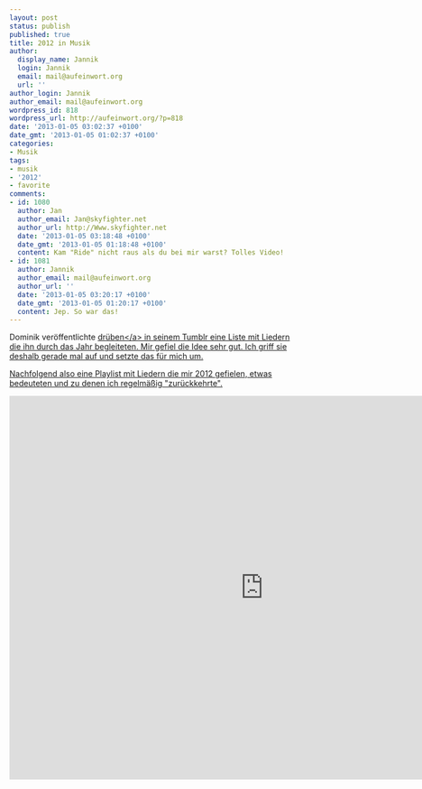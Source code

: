 ```yaml
---
layout: post
status: publish
published: true
title: 2012 in Musik
author:
  display_name: Jannik
  login: Jannik
  email: mail@aufeinwort.org
  url: ''
author_login: Jannik
author_email: mail@aufeinwort.org
wordpress_id: 818
wordpress_url: http://aufeinwort.org/?p=818
date: '2013-01-05 03:02:37 +0100'
date_gmt: '2013-01-05 01:02:37 +0100'
categories:
- Musik
tags:
- musik
- '2012'
- favorite
comments:
- id: 1080
  author: Jan
  author_email: Jan@skyfighter.net
  author_url: http://Www.skyfighter.net
  date: '2013-01-05 03:18:48 +0100'
  date_gmt: '2013-01-05 01:18:48 +0100'
  content: Kam "Ride" nicht raus als du bei mir warst? Tolles Video!
- id: 1081
  author: Jannik
  author_email: mail@aufeinwort.org
  author_url: ''
  date: '2013-01-05 03:20:17 +0100'
  date_gmt: '2013-01-05 01:20:17 +0100'
  content: Jep. So war das!
---
```

<p>Dominik ver&ouml;ffentlichte <a href="http:&#47;&#47;unendliches.tumblr.com&#47;">dr&uuml;ben<&#47;a> in seinem Tumblr eine Liste mit Liedern die ihn durch das Jahr begleiteten. Mir gefiel die Idee sehr gut. Ich griff sie deshalb gerade mal auf und setzte das f&uuml;r mich um. </p>
<p>Nachfolgend also eine Playlist mit Liedern die mir 2012 gefielen, etwas bedeuteten und zu denen ich regelm&auml;&szlig;ig "zur&uuml;ckkehrte".</p>
<p><iframe src="https:&#47;&#47;embed.spotify.com&#47;?uri=spotify:user:jhoffjann:playlist:34ItS2OgVj2WaAoi0YoDnL" width="900" height="680" frameborder="0" allowtransparency="true"><&#47;iframe></p>
